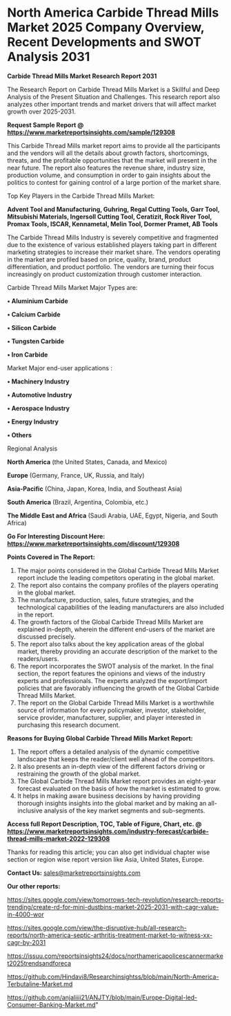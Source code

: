 # North America Carbide Thread Mills Market 2025 Company Overview, Recent Developments and SWOT Analysis 2031

<strong>Carbide Thread Mills Market Research Report 2031</strong>

The Research Report on Carbide Thread Mills Market is a Skillful and Deep Analysis of the Present Situation and Challenges. This research report also analyzes other important trends and market drivers that will affect market growth over 2025-2031.

<strong>Request Sample Report @ <a href=https://www.marketreportsinsights.com/sample/129308>https://www.marketreportsinsights.com/sample/129308</a></strong>

This Carbide Thread Mills market report aims to provide all the participants and the vendors will all the details about growth factors, shortcomings, threats, and the profitable opportunities that the market will present in the near future. The report also features the revenue share, industry size, production volume, and consumption in order to gain insights about the politics to contest for gaining control of a large portion of the market share.

Top Key Players in the Carbide Thread Mills Market:

<strong>Advent Tool and Manufacturing, Guhring, Regal Cutting Tools, Garr Tool, Mitsubishi Materials, Ingersoll Cutting Tool, Ceratizit, Rock River Tool, Promax Tools, ISCAR, Kennametal, Melin Tool, Dormer Pramet, AB Tools</strong>

The Carbide Thread Mills Industry is severely competitive and fragmented due to the existence of various established players taking part in different marketing strategies to increase their market share. The vendors operating in the market are profiled based on price, quality, brand, product differentiation, and product portfolio. The vendors are turning their focus increasingly on product customization through customer interaction.

Carbide Thread Mills Market Major Types are:

<strong>• Aluminium Carbide

• Calcium Carbide

• Silicon Carbide

• Tungsten Carbide

• Iron Carbide</strong>

Market Major end-user applications :

<strong>• Machinery Industry

• Automotive Industry

• Aerospace Industry

• Energy Industry

• Others</strong>

Regional Analysis

</u><strong><b>North America</b></strong> (the United States, Canada, and Mexico)

<strong><b>Europe </b></strong>(Germany, France, UK, Russia, and Italy)

<strong><b>Asia-Pacific</b></strong> (China, Japan, Korea, India, and Southeast Asia)

<strong><b>South America</b></strong> (Brazil, Argentina, Colombia, etc.)

<strong><b>The Middle East and Africa</b></strong> (Saudi Arabia, UAE, Egypt, Nigeria, and South Africa)

<strong>Go For Interesting Discount Here: <a href=https://www.marketreportsinsights.com/discount/129308>https://www.marketreportsinsights.com/discount/129308</a></strong>

<strong>Points Covered in The Report:</strong>
<ol>
  <li>The major points considered in the Global Carbide Thread Mills Market report include the leading competitors operating in the global market.</li>
  <li>The report also contains the company profiles of the players operating in the global market.</li>
  <li>The manufacture, production, sales, future strategies, and the technological capabilities of the leading manufacturers are also included in the report.</li>
  <li>The growth factors of the Global Carbide Thread Mills Market are explained in-depth, wherein the different end-users of the market are discussed precisely.</li>
  <li>The report also talks about the key application areas of the global market, thereby providing an accurate description of the market to the readers/users.</li>
  <li>The report incorporates the SWOT analysis of the market. In the final section, the report features the opinions and views of the industry experts and professionals. The experts analyzed the export/import policies that are favorably influencing the growth of the Global Carbide Thread Mills Market.</li>
  <li>The report on the Global Carbide Thread Mills Market is a worthwhile source of information for every policymaker, investor, stakeholder, service provider, manufacturer, supplier, and player interested in purchasing this research document.</li>
</ol>
<strong>Reasons for Buying Global Carbide Thread Mills Market Report:</strong>

<ol>
  <li>The report offers a detailed analysis of the dynamic competitive landscape that keeps the reader/client well ahead of the competitors.</li>
  <li>It also presents an in-depth view of the different factors driving or restraining the growth of the global market.</li>
  <li>The Global Carbide Thread Mills Market report provides an eight-year forecast evaluated on the basis of how the market is estimated to grow.</li>
  <li>It helps in making aware business decisions by having providing thorough insights insights into the global market and by making an all-inclusive analysis of the key market segments and sub-segments.</li>
</ol>
<strong>Access full Report Description, TOC, Table of Figure, Chart, etc. @ <a href=https://www.marketreportsinsights.com/industry-forecast/carbide-thread-mills-market-2022-129308>https://www.marketreportsinsights.com/industry-forecast/carbide-thread-mills-market-2022-129308</a></strong>


Thanks for reading this article; you can also get individual chapter wise section or region wise report version like Asia, United States, Europe.

<strong>Contact Us:</strong>
sales@marketreportsinsights.com

<strong>Our other reports:</strong>

<a href=https://sites.google.com/view/tomorrows-tech-revolution/research-reports-trending/create-rd-for-mini-dustbins-market-2025-2031-with-cagr-value-in-4000-wor>https://sites.google.com/view/tomorrows-tech-revolution/research-reports-trending/create-rd-for-mini-dustbins-market-2025-2031-with-cagr-value-in-4000-wor</a>

<a href=https://sites.google.com/view/the-disruptive-hub/all-research-reports/north-america-septic-arthritis-treatment-market-to-witness-xx-cagr-by-2031>https://sites.google.com/view/the-disruptive-hub/all-research-reports/north-america-septic-arthritis-treatment-market-to-witness-xx-cagr-by-2031</a>

<a href=https://issuu.com/reportsinsights24/docs/northamericapolicescannermarket2025trendsandforeca>https://issuu.com/reportsinsights24/docs/northamericapolicescannermarket2025trendsandforeca</a>

<a href=https://github.com/Hindavi8/Researchinsightss/blob/main/North-America-Terbutaline-Market.md>https://github.com/Hindavi8/Researchinsightss/blob/main/North-America-Terbutaline-Market.md</a>

<a href=https://github.com/anjaliiii21/ANJTY/blob/main/Europe-Digital-led-Consumer-Banking-Market.md>https://github.com/anjaliiii21/ANJTY/blob/main/Europe-Digital-led-Consumer-Banking-Market.md</a>"
